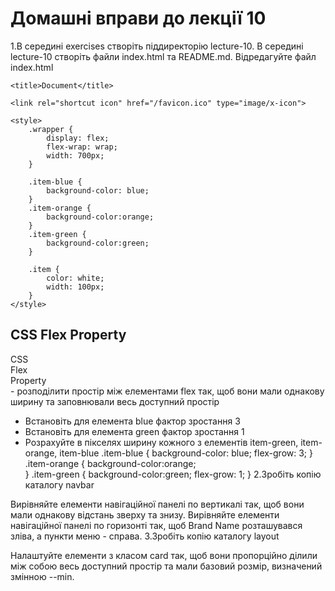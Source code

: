 # Домашні вправи до лекції 10
1.В середині exercises створіть піддиректорію lecture-10. В середині lecture-10 створіть файли index.html та README.md. Відредагуйте файл index.html
<!DOCTYPE html>
<html lang="en">
<head>
    <meta charset="UTF-8">
    <meta name="viewport" content="width=device-width, initial-scale=1.0">
    
    <title>Document</title>

	<link rel="shortcut icon" href="/favicon.ico" type="image/x-icon">

    <style>
        .wrapper {
            display: flex;
            flex-wrap: wrap;
            width: 700px;
        }

        .item-blue {
            background-color: blue;
        }
        .item-orange {
            background-color:orange;  
        }
        .item-green {
            background-color:green;
        }

        .item {
            color: white;
            width: 100px;
        }
    </style>

</head>
<body>
    <h2>CSS Flex Property</h2>
    <div class="wrapper">
        <div class="item item-blue">CSS</div>
        <div class="item item-orange">Flex</div>
        <div class="item item-green">Property</div>
    </div>
</body>
</html>
- розподілити простір між елементами flex так, щоб вони мали однакову ширину та заповнювали весь доступний простір

- Встановіть для елемента blue фактор зростання 3
- Встановіть для елемента green фактор зростання 1
- Розрахуйте в пікселях ширину кожного з елементів item-green, item-orange, item-blue
        .item-blue {
            background-color: blue;
            flex-grow: 3;
        }
        .item-orange {
            background-color:orange;  
        }
        .item-green {
            background-color:green;
            flex-grow: 1;
        }
2.Зробіть копію каталогу navbar

Вирівняйте елементи навігаційної панелі по вертикалі так, щоб вони мали однакову відстань зверху та знизу.
Вирівняйте елементи навігаційної панелі по горизонті так, щоб Brand Name розташувався зліва, а пункти меню - справа.
3.Зробіть копію каталогу layout

Налаштуйте елементи з класом card так, щоб вони пропорційно ділили між собою весь доступний простір та мали базовий розмір, визначений змінною --min.